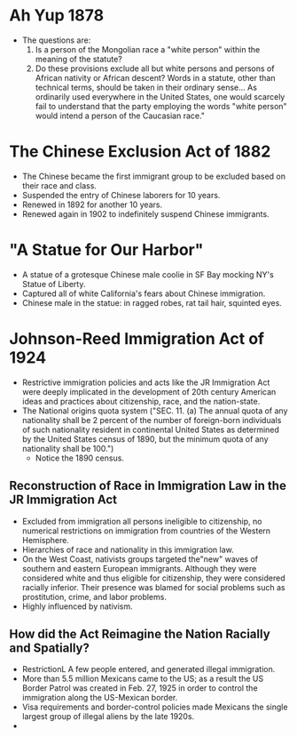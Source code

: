 # Ah Yup 1878
- The questions are: 
	1. Is a person of the Mongolian race a "white person" within the meaning of the statute? 
	2. Do these provisions exclude all but white persons and persons of African nativity or African descent? Words in a statute, other than technical terms, should be taken in their ordinary sense... As ordinarily used everywhere in the United States, one would scarcely fail to understand that the party employing the words "white person" would intend a person of the Caucasian race."
# The Chinese Exclusion Act of 1882
- The Chinese became the first immigrant group to be excluded based on their race and class.
- Suspended the entry of Chinese laborers for 10 years.
- Renewed in 1892 for another 10 years.
- Renewed again in 1902 to indefinitely suspend Chinese immigrants.
# "A Statue for Our Harbor"
- A statue of a grotesque Chinese male coolie in SF Bay mocking NY's Statue of Liberty.
- Captured all of white California's fears about Chinese immigration.
- Chinese male in the statue: in ragged robes, rat tail hair, squinted eyes.
# Johnson-Reed Immigration Act of 1924
- Restrictive immigration policies and acts like the JR Immigration Act were deeply implicated in the development of 20th century American ideas and practices about citizenship, race, and the nation-state.
- The National origins quota system ("SEC. 11. (a) The annual quota of any nationality shall be 2 percent of the number of foreign-born individuals of such nationality resident in continental United States as determined by the United States census of 1890, but the minimum quota of any nationality shall be 100.")
	- Notice the 1890 census.
## Reconstruction of Race in Immigration Law in the JR Immigration Act
- Excluded from immigration all persons ineligible to citizenship, no numerical restrictions on immigration from countries of the Western Hemisphere.
- Hierarchies of race and nationality in this immigration law.
- On the West Coast, nativists groups targeted the"new" waves of southern and eastern European immigrants. Although they were considered white and thus eligible for citizenship, they were considered racially inferior. Their presence was blamed for social problems such as prostitution, crime, and labor problems.
- Highly influenced by nativism.
## How did the Act Reimagine the Nation Racially and Spatially?
- RestrictionL A few people entered, and generated illegal immigration.
- More than 5.5 million Mexicans came to the US; as a result the US Border Patrol was created in Feb. 27, 1925 in order to control the immigration along the US-Mexican border.
- Visa requirements and border-control policies made Mexicans the single largest group of illegal aliens by the late 1920s.
- 
